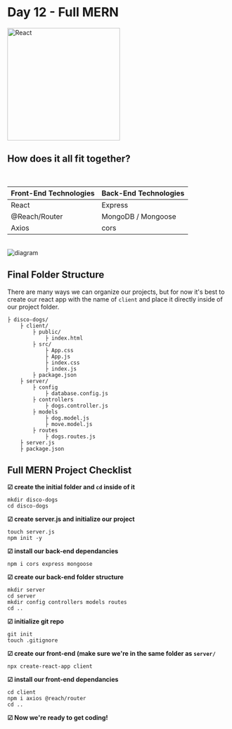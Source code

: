 # Day 12 - Full MERN

<img src="https://raw.githubusercontent.com/adion81/mern-lectures/master/assets/React-icon.svg" width="256px" alt="React" />

## How does it all fit together?

<br>

| Front-End Technologies | Back-End Technologies |
|------------------------|-----------------------|
| React                  | Express               |
| @Reach/Router          | MongoDB / Mongoose    |
| Axios                  | cors                  |

<br>

<img src="https://raw.githubusercontent.com/adion81/mern-lectures/master/assets/MERN-req-res.png" alt="diagram" />

<br>

## Final Folder Structure

There are many ways we can organize our projects, but for now it's best to create our react app with the name of `client` and place it directly inside of our project folder.

```
├ disco-dogs/
    ├ client/
        ├ public/
            ├ index.html
        ├ src/
            ├ App.css
            ├ App.js
            ├ index.css
            ├ index.js
        ├ package.json
    ├ server/
        ├ config
            ├ database.config.js
        ├ controllers
            ├ dogs.controller.js
        ├ models
            ├ dog.model.js
            ├ move.model.js
        ├ routes
            ├ dogs.routes.js
    ├ server.js
    ├ package.json
```

## Full MERN Project Checklist

**☑ create the initial folder and `cd` inside of it**

``` 
mkdir disco-dogs
cd disco-dogs
```

**☑ create server.js and initialize our project**

```
touch server.js
npm init -y
```

**☑ install our back-end dependancies**

```
npm i cors express mongoose
```

**☑ create our back-end folder structure**

```
mkdir server
cd server
mkdir config controllers models routes
cd ..
```

**☑ initialize git repo**

```
git init
touch .gitignore

```

**☑ create our front-end (make sure we're in the same folder as ```server/```**

```
npx create-react-app client
```

**☑ install our front-end dependancies**

```
cd client
npm i axios @reach/router
cd ..
```

**☑ Now we're ready to get coding!**
